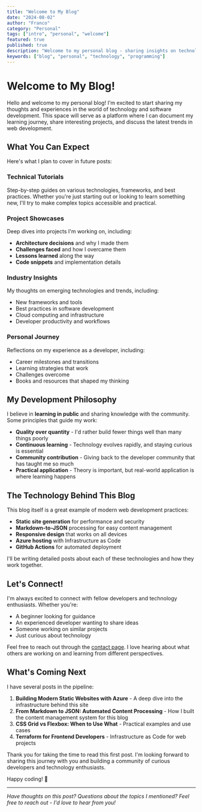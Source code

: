 ```yaml
---
title: "Welcome to My Blog"
date: "2024-08-02"
author: "Franco"
category: "Personal"
tags: ["intro", "personal", "welcome"]
featured: true
published: true
description: "Welcome to my personal blog - sharing insights on technology and software development."
keywords: ["blog", "personal", "technology", "programming"]
---
```


# Welcome to My Blog!

Hello and welcome to my personal blog! I'm excited to start sharing my thoughts and experiences in the world of technology and software development. This space will serve as a platform where I can document my learning journey, share interesting projects, and discuss the latest trends in web development.

## What You Can Expect

Here's what I plan to cover in future posts:

### Technical Tutorials
Step-by-step guides on various technologies, frameworks, and best practices. Whether you're just starting out or looking to learn something new, I'll try to make complex topics accessible and practical.

### Project Showcases
Deep dives into projects I'm working on, including:
- **Architecture decisions** and why I made them
- **Challenges faced** and how I overcame them
- **Lessons learned** along the way
- **Code snippets** and implementation details

### Industry Insights
My thoughts on emerging technologies and trends, including:
- New frameworks and tools
- Best practices in software development
- Cloud computing and infrastructure
- Developer productivity and workflows

### Personal Journey
Reflections on my experience as a developer, including:
- Career milestones and transitions
- Learning strategies that work
- Challenges overcome
- Books and resources that shaped my thinking

## My Development Philosophy

I believe in **learning in public** and sharing knowledge with the community. Some principles that guide my work:

- **Quality over quantity** - I'd rather build fewer things well than many things poorly
- **Continuous learning** - Technology evolves rapidly, and staying curious is essential
- **Community contribution** - Giving back to the developer community that has taught me so much
- **Practical application** - Theory is important, but real-world application is where learning happens

## The Technology Behind This Blog

This blog itself is a great example of modern web development practices:

- **Static site generation** for performance and security
- **Markdown-to-JSON** processing for easy content management
- **Responsive design** that works on all devices
- **Azure hosting** with Infrastructure as Code
- **GitHub Actions** for automated deployment

I'll be writing detailed posts about each of these technologies and how they work together.

## Let's Connect!

I'm always excited to connect with fellow developers and technology enthusiasts. Whether you're:

- A beginner looking for guidance
- An experienced developer wanting to share ideas
- Someone working on similar projects
- Just curious about technology

Feel free to reach out through the [contact page](/contact.html). I love hearing about what others are working on and learning from different perspectives.

## What's Coming Next

I have several posts in the pipeline:

1. **Building Modern Static Websites with Azure** - A deep dive into the infrastructure behind this site
2. **From Markdown to JSON: Automated Content Processing** - How I built the content management system for this blog
3. **CSS Grid vs Flexbox: When to Use What** - Practical examples and use cases
4. **Terraform for Frontend Developers** - Infrastructure as Code for web projects

Thank you for taking the time to read this first post. I'm looking forward to sharing this journey with you and building a community of curious developers and technology enthusiasts.

Happy coding! 🚀

---

*Have thoughts on this post? Questions about the topics I mentioned? Feel free to reach out - I'd love to hear from you!*